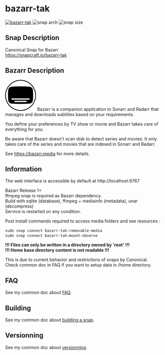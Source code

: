 # bazarr-tak

[![bazarr-tak](https://snapcraft.io/bazarr-tak/badge.svg)](https://snapcraft.io/bazarr-tak)
![snap arch](https://badgen.net/snapcraft/architecture/bazarr-tak)
![snap size](https://badgen.net/snapcraft/size/bazarr-tak/amd64/stable)

## Snap Description
Canonical Snap for Bazarr \
https://snapcraft.io/bazarr-tak

## Bazarr Description
<img src="/icon.png" width="100">
Bazarr is a companion application to Sonarr and Radarr that manages and downloads subtitles based on your requirements.

You define your preferences by TV show or movie and Bazarr takes care of everything for you.

Be aware that Bazarr doesn't scan disk to detect series and movies: It only takes care of the series and movies that are indexed in Sonarr and Radarr.

See https://bazarr.media for more details.

## Information
The web interface is accessible by default at http://localhost:6767

Bazarr Release 1+\
ffmpeg snap is required as Bazarr dependency.\
Build with sqlite (database), ffmpeg + mediainfo (metadata), unar (decompress)\
Service is restarted on any condition.

Post install commands required to access media folders and see resources :
```
sudo snap connect bazarr-tak:removable-media
sudo snap connect bazarr-tak:mount-observe
```

**!!! Files can only be written in a directory owned by 'root' !!!**\
**!!! Home base directory content is not readable !!!**

This is due to current behavior and restrictions of snaps by Canonical.\
Check common doc in FAQ if you want to setup data in /home directory.

## FAQ
See my common doc about [FAQ](https://github.com/TehAppKiller/Snapcraft-common-doc/tree/main#FAQ).

## Building
See my common doc about [building a snap](https://github.com/TehAppKiller/Snapcraft-common-doc/tree/main#Building).
## Versionning
See my common doc about [versionning](https://github.com/TehAppKiller/Snapcraft-common-doc/tree/main#Versionning).
